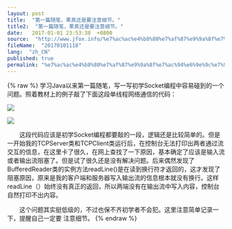 ```yaml
---
layout: post
title:  "第一篇随笔，果真还是要注意细节。"
title2:  "第一篇随笔，果真还是要注意细节。"
date:   2017-01-01 23:53:38  +0800
source:  "http://www.jfox.info/%e7%ac%ac%e4%b8%80%e7%af%87%e9%9a%8f%e7%ac%94%e6%9e%9c%e7%9c%9f%e8%bf%98%e6%98%af%e8%a6%81%e6%b3%a8%e6%84%8f%e7%bb%86%e8%8a%82.html"
fileName:  "20170101118"
lang:  "zh_CN"
published: true
permalink: "%e7%ac%ac%e4%b8%80%e7%af%87%e9%9a%8f%e7%ac%94%e6%9e%9c%e7%9c%9f%e8%bf%98%e6%98%af%e8%a6%81%e6%b3%a8%e6%84%8f%e7%bb%86%e8%8a%82.html"
---
```

{% raw %}
学习Java以来第一篇随笔，写一写初学Socket编程中容易碰到的一个问题。照着教材上的例子敲了下面这段单线程网络通信的代码：

![](dcbc231.png)

![](f68f404.png)

　　这段代码应该是初学Socket编程都要敲的一段，逻辑还是比较简单的。但是一开始我的TCPServer类和TCPClient类运行后，在控制台无法打印出两者通过流交互的信息，在这里卡了很久，在网上查找了一下原因，基本确定了应该是输入流或者输出流阻塞了。但是试了很久还是没有解决问题。后来偶然发现了BufferedReader类的实例方法readLine()是在读到换行符才返回的，这才发现了阻塞原因，原来是我的客户端和服务器写入输出流的信息根本就没有换行。这样readLine（）始终没有真正的返回，所以两端没有在输出流中写入内容，控制台自然打印不出内容。

　　这个问题其实挺低级的，不过也保不齐初学者不会犯。这里注意简单记录一下，提醒自己一定要 注意细节。
{% endraw %}